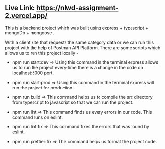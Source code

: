 ## Live Link: https://nlwd-assignment-2.vercel.app/

This is a backend project which was built using express + typescript + mongoDb + mongoose .

With a client site that requests the same category data or we can run this project with the help of Postman API Platform.
There are some scripts which allows us to run this project locally -

- npm run start:dev => Using this command in the terminal express allows us to run the project every-time there is a change in the code on localhost:5000 port.

- npm run start:prod => Using this command in the terminal express will run the project for production.

- npm run build => This command helps us to compile the src directory from typescript to javascript so that we can run the project.

- npm run lint => This command finds us every errors in our code. This command runs on eslint.

- npm run lint:fix => This command fixes the errors that was found by eslint.

- npm run prettier:fix => This command helps us format the project code.
